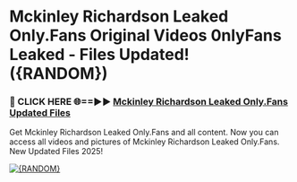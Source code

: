 # Mckinley Richardson Leaked Only.Fans Original Videos 0nlyFans Leaked - Files Updated! ({RANDOM})

<h3>🔴 CLICK HERE 🌐==►► <a href="https://betterlinks.top/A2PfLJ" rel="nofollow">Mckinley Richardson Leaked Only.Fans Updated Files</a></h3>

Get Mckinley Richardson Leaked Only.Fans and all content. Now you can access all videos and pictures of Mckinley Richardson Leaked Only.Fans. New Updated Files 2025!

[![{RANDOM}](https://i.imgur.com/ppqm5kG.gif)](https://betterlinks.top/A2PfLJ)